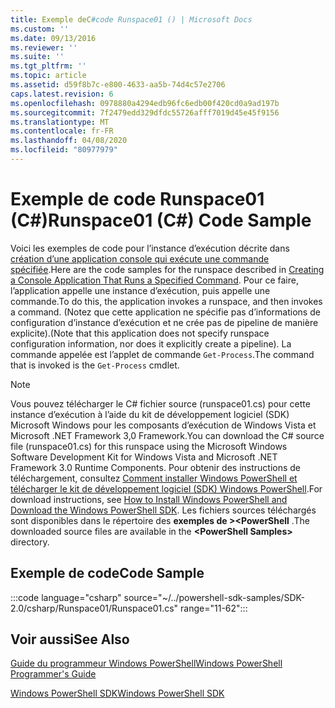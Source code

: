 ```yaml
---
title: Exemple deC#code Runspace01 () | Microsoft Docs
ms.custom: ''
ms.date: 09/13/2016
ms.reviewer: ''
ms.suite: ''
ms.tgt_pltfrm: ''
ms.topic: article
ms.assetid: d59f8b7c-e800-4633-aa5b-74d4c57e2706
caps.latest.revision: 6
ms.openlocfilehash: 0978880a4294edb96fc6edb00f420cd0a9ad197b
ms.sourcegitcommit: 7f2479edd329dfdc55726afff7019d45e45f9156
ms.translationtype: MT
ms.contentlocale: fr-FR
ms.lasthandoff: 04/08/2020
ms.locfileid: "80977979"
---
```

# <a name="runspace01-c-code-sample"></a><span data-ttu-id="a3653-102">Exemple de code Runspace01 (C#)</span><span class="sxs-lookup"><span data-stu-id="a3653-102">Runspace01 (C#) Code Sample</span></span>

<span data-ttu-id="a3653-103">Voici les exemples de code pour l’instance d’exécution décrite dans [création d’une application console qui exécute une commande spécifiée](/dotnet/csharp/programming-guide/inside-a-program/hello-world-your-first-program).</span><span class="sxs-lookup"><span data-stu-id="a3653-103">Here are the code samples for the runspace described in [Creating a Console Application That Runs a Specified Command](/dotnet/csharp/programming-guide/inside-a-program/hello-world-your-first-program).</span></span>
<span data-ttu-id="a3653-104">Pour ce faire, l’application appelle une instance d’exécution, puis appelle une commande.</span><span class="sxs-lookup"><span data-stu-id="a3653-104">To do this, the application invokes a runspace, and then invokes a command.</span></span> <span data-ttu-id="a3653-105">(Notez que cette application ne spécifie pas d’informations de configuration d’instance d’exécution et ne crée pas de pipeline de manière explicite).</span><span class="sxs-lookup"><span data-stu-id="a3653-105">(Note that this application does not specify runspace configuration information, nor does it explicitly create a pipeline).</span></span> <span data-ttu-id="a3653-106">La commande appelée est l’applet de commande `Get-Process`.</span><span class="sxs-lookup"><span data-stu-id="a3653-106">The command that is invoked is the `Get-Process` cmdlet.</span></span>

> [!NOTE]
> <span data-ttu-id="a3653-107">Vous pouvez télécharger le C# fichier source (runspace01.cs) pour cette instance d’exécution à l’aide du kit de développement logiciel (SDK) Microsoft Windows pour les composants d’exécution de Windows Vista et Microsoft .NET Framework 3,0 Framework.</span><span class="sxs-lookup"><span data-stu-id="a3653-107">You can download the C# source file (runspace01.cs) for this runspace using the Microsoft Windows Software Development Kit for Windows Vista and Microsoft .NET Framework 3.0 Runtime Components.</span></span>
> <span data-ttu-id="a3653-108">Pour obtenir des instructions de téléchargement, consultez [Comment installer Windows PowerShell et télécharger le kit de développement logiciel (SDK) Windows PowerShell](/powershell/scripting/developer/installing-the-windows-powershell-sdk).</span><span class="sxs-lookup"><span data-stu-id="a3653-108">For download instructions, see [How to Install Windows PowerShell and Download the Windows PowerShell SDK](/powershell/scripting/developer/installing-the-windows-powershell-sdk).</span></span>
> <span data-ttu-id="a3653-109">Les fichiers sources téléchargés sont disponibles dans le répertoire des **exemples de >\<PowerShell** .</span><span class="sxs-lookup"><span data-stu-id="a3653-109">The downloaded source files are available in the **\<PowerShell Samples>** directory.</span></span>

## <a name="code-sample"></a><span data-ttu-id="a3653-110">Exemple de code</span><span class="sxs-lookup"><span data-stu-id="a3653-110">Code Sample</span></span>

:::code language="csharp" source="~/../powershell-sdk-samples/SDK-2.0/csharp/Runspace01/Runspace01.cs" range="11-62":::

## <a name="see-also"></a><span data-ttu-id="a3653-111">Voir aussi</span><span class="sxs-lookup"><span data-stu-id="a3653-111">See Also</span></span>

[<span data-ttu-id="a3653-112">Guide du programmeur Windows PowerShell</span><span class="sxs-lookup"><span data-stu-id="a3653-112">Windows PowerShell Programmer's Guide</span></span>](./windows-powershell-programmer-s-guide.md)

[<span data-ttu-id="a3653-113">Windows PowerShell SDK</span><span class="sxs-lookup"><span data-stu-id="a3653-113">Windows PowerShell SDK</span></span>](../windows-powershell-reference.md)
